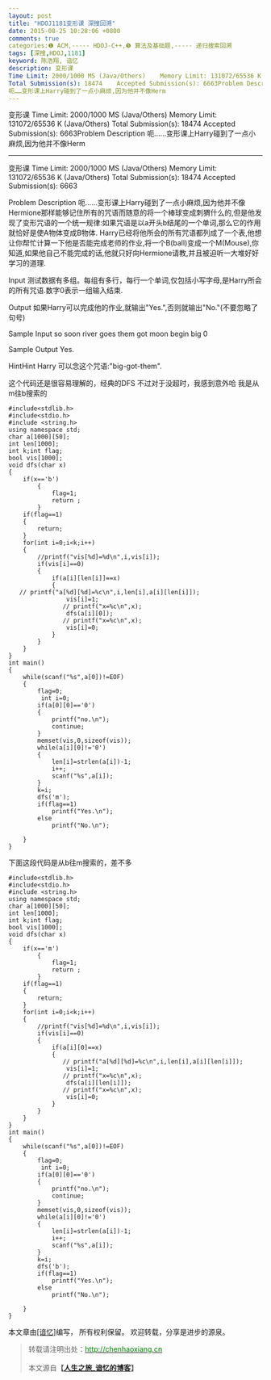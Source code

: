 ```yaml
---
layout: post
title: "HDOJ1181变形课 深搜回溯"
date: 2015-08-25 10:28:06 +0800
comments: true
categories:❶ ACM,----- HDOJ-C++,❺ 算法及基础题,----- 递归搜索回溯
tags: [深搜,HDOJ,1181]
keyword: 陈浩翔, 谙忆
description: 变形课 
Time Limit: 2000/1000 MS (Java/Others)    Memory Limit: 131072/65536 K (Java/Others) 
Total Submission(s): 18474    Accepted Submission(s): 6663Problem Description 
呃……变形课上Harry碰到了一点小麻烦,因为他并不像Herm 
---
```



变形课 
Time Limit: 2000/1000 MS (Java/Others)    Memory Limit: 131072/65536 K (Java/Others) 
Total Submission(s): 18474    Accepted Submission(s): 6663Problem Description 
呃……变形课上Harry碰到了一点小麻烦,因为他并不像Herm
<!-- more -->
----------

变形课
Time Limit: 2000/1000 MS (Java/Others)    Memory Limit: 131072/65536 K (Java/Others)
Total Submission(s): 18474    Accepted Submission(s): 6663


Problem Description
呃......变形课上Harry碰到了一点小麻烦,因为他并不像Hermione那样能够记住所有的咒语而随意的将一个棒球变成刺猬什么的,但是他发现了变形咒语的一个统一规律:如果咒语是以a开头b结尾的一个单词,那么它的作用就恰好是使A物体变成B物体. 
Harry已经将他所会的所有咒语都列成了一个表,他想让你帮忙计算一下他是否能完成老师的作业,将一个B(ball)变成一个M(Mouse),你知道,如果他自己不能完成的话,他就只好向Hermione请教,并且被迫听一大堆好好学习的道理.

 

Input
测试数据有多组。每组有多行，每行一个单词,仅包括小写字母,是Harry所会的所有咒语.数字0表示一组输入结束.

 

Output
如果Harry可以完成他的作业,就输出"Yes.",否则就输出"No."(不要忽略了句号)

 

Sample Input
so
soon
river
goes
them
got
moon
begin
big
0
 

Sample Output
Yes.

HintHint 
Harry 可以念这个咒语:"big-got-them".

这个代码还是很容易理解的，经典的DFS
不过对于没超时，我感到意外哈
我是从m往b搜索的
```
#include<stdlib.h>
#include<stdio.h>
#include <string.h>
using namespace std;
char a[1000][50];
int len[1000];
int k;int flag;
bool vis[1000];
void dfs(char x)
{
    if(x=='b')
        {
            flag=1;
            return ;
        }
    if(flag==1)
    {
        return;
    }
    for(int i=0;i<k;i++)
    {
        //printf("vis[%d]=%d\n",i,vis[i]);
        if(vis[i]==0)
        {
            if(a[i][len[i]]==x)
            {
   // printf("a[%d][%d]=%c\n",i,len[i],a[i][len[i]]);
                vis[i]=1;
               // printf("x=%c\n",x);
                dfs(a[i][0]);
               // printf("x=%c\n",x);
                vis[i]=0;
            }
        }
    }
}
int main()
{
    while(scanf("%s",a[0])!=EOF)
    {
        flag=0;
         int i=0;
        if(a[0][0]=='0')
        {
            printf("no.\n");
            continue;
        }
        memset(vis,0,sizeof(vis));
        while(a[i][0]!='0')
        {
            len[i]=strlen(a[i])-1;
            i++;
            scanf("%s",a[i]);
        }
        k=i;
        dfs('m');
        if(flag==1)
            printf("Yes.\n");
        else
            printf("No.\n");

    }
}

```
下面这段代码是从b往m搜索的，差不多

```
#include<stdlib.h>
#include<stdio.h>
#include <string.h>
using namespace std;
char a[1000][50];
int len[1000];
int k;int flag;
bool vis[1000];
void dfs(char x)
{
    if(x=='m')
        {
            flag=1;
            return ;
        }
    if(flag==1)
    {
        return;
    }
    for(int i=0;i<k;i++)
    {
        //printf("vis[%d]=%d\n",i,vis[i]);
        if(vis[i]==0)
        {
            if(a[i][0]==x)
            {
               // printf("a[%d][%d]=%c\n",i,len[i],a[i][len[i]]);
                vis[i]=1;
               // printf("x=%c\n",x);
                dfs(a[i][len[i]]);
               // printf("x=%c\n",x);
                vis[i]=0;
            }
        }
    }
}
int main()
{
    while(scanf("%s",a[0])!=EOF)
    {
        flag=0;
         int i=0;
        if(a[0][0]=='0')
        {
            printf("no.\n");
            continue;
        }
        memset(vis,0,sizeof(vis));
        while(a[i][0]!='0')
        {
            len[i]=strlen(a[i])-1;
            i++;
            scanf("%s",a[i]);
        }
        k=i;
        dfs('b');
        if(flag==1)
            printf("Yes.\n");
        else
            printf("No.\n");

    }
}

```

本文章由<a href="http://chenhaoxiang.cn/">[谙忆]</a>编写， 所有权利保留。 
欢迎转载，分享是进步的源泉。
<blockquote cite='陈浩翔'>
<p background-color='#D3D3D3'>转载请注明出处：<a href='http://chenhaoxiang.cn'><font color="green">http://chenhaoxiang.cn</font></a><br><br>
本文源自<strong>【<a href='http://chenhaoxiang.cn' target='_blank'>人生之旅_谙忆的博客</a>】</strong></p>
</blockquote>
